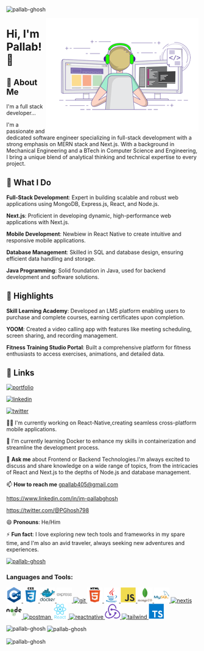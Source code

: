  <p align="left"> <img src="https://komarev.com/ghpvc/?username=pallab-ghosh&label=Profile%20views&color=0e75b6&style=flat" alt="pallab-ghosh" /> </p>

 <img align="right" alt="Coding" width="400" src="https://raw.githubusercontent.com/devSouvik/devSouvik/master/gif3.gif">

# Hi, I'm Pallab! 👋


## 🚀 About Me
I'm a full stack developer...

I'm a passionate and dedicated software engineer specializing in full-stack development with a strong emphasis on MERN stack and Next.js. With a background in Mechanical Engineering and a BTech in Computer Science and Engineering, I bring a unique blend of analytical thinking and technical expertise to every project.


## 🚀 What I Do

**Full-Stack Development**: Expert in building scalable and robust web applications using MongoDB, Express.js, React, and Node.js.

**Next.js**: Proficient in developing dynamic, high-performance web applications with Next.js.

**Mobile Development**: Newbiew in React Native to create intuitive and responsive mobile applications.

**Database Management**: Skilled in SQL and database design, ensuring efficient data handling and storage.

**Java Programming**: Solid foundation in Java, used for backend development and software solutions.



## 🌟 Highlights
**Skill Learning Academy**: Developed an LMS platform enabling users to purchase and complete courses, earning certificates upon completion.

**YOOM**: Created a video calling app with features like meeting scheduling, screen sharing, and recording management.

**Fitness Training Studio Portal**: Built a comprehensive platform for fitness enthusiasts to access exercises, animations, and detailed data.
## 🔗 Links
 [![portfolio](https://img.shields.io/badge/my_portfolio-000?style=for-the-badge&logo=ko-fi&logoColor=white)](https://github.com/Pallab-Ghosh/)

[![linkedin](https://img.shields.io/badge/linkedin-0A66C2?style=for-the-badge&logo=linkedin&logoColor=white)](https://www.linkedin.com/in/im-pallabghosh)

[![twitter](https://img.shields.io/badge/twitter-1DA1F2?style=for-the-badge&logo=twitter&logoColor=white)](https://twitter.com/@PGhosh798)


 👩‍💻 I'm currently working on React-Native,creating seamless cross-platform mobile applications.

🧠 I'm currently learning Docker to enhance my skills in containerization and streamline the development process.
 
💬 **Ask me** about Frontend or Backend Technologies.I'm always excited to discuss and share knowledge on a wide range of topics, from the intricacies of React and Next.js to the depths of Node.js and database management.

📫 **How to reach me**
gpallab405@gmail.com

https://www.linkedin.com/in/im-pallabghosh

https://twitter.com/@PGhosh798

😄 **Pronouns**: He/Him

⚡️ **Fun fact**: I love exploring new tech tools and frameworks in my spare time, and I'm also an avid traveler, always seeking new adventures and experiences.


 <p align="left"> <a href="https://github.com/ryo-ma/github-profile-trophy"><img src="https://github-profile-trophy.vercel.app/?username=pallab-ghosh" alt="pallab-ghosh" /></a> </p>


 
<h3 align="left">Languages and Tools:</h3>
<p align="left"> <a href="https://www.w3schools.com/cpp/" target="_blank" rel="noreferrer"> <img src="https://raw.githubusercontent.com/devicons/devicon/master/icons/cplusplus/cplusplus-original.svg" alt="cplusplus" width="40" height="40"/> </a> <a href="https://www.w3schools.com/css/" target="_blank" rel="noreferrer"> <img src="https://raw.githubusercontent.com/devicons/devicon/master/icons/css3/css3-original-wordmark.svg" alt="css3" width="40" height="40"/> </a> <a href="https://www.docker.com/" target="_blank" rel="noreferrer"> <img src="https://raw.githubusercontent.com/devicons/devicon/master/icons/docker/docker-original-wordmark.svg" alt="docker" width="40" height="40"/> </a> <a href="https://expressjs.com" target="_blank" rel="noreferrer"> <img src="https://raw.githubusercontent.com/devicons/devicon/master/icons/express/express-original-wordmark.svg" alt="express" width="40" height="40"/> </a> <a href="https://git-scm.com/" target="_blank" rel="noreferrer"> <img src="https://www.vectorlogo.zone/logos/git-scm/git-scm-icon.svg" alt="git" width="40" height="40"/> </a> <a href="https://www.w3.org/html/" target="_blank" rel="noreferrer"> <img src="https://raw.githubusercontent.com/devicons/devicon/master/icons/html5/html5-original-wordmark.svg" alt="html5" width="40" height="40"/> </a> <a href="https://www.java.com" target="_blank" rel="noreferrer"> <img src="https://raw.githubusercontent.com/devicons/devicon/master/icons/java/java-original.svg" alt="java" width="40" height="40"/> </a> <a href="https://developer.mozilla.org/en-US/docs/Web/JavaScript" target="_blank" rel="noreferrer"> <img src="https://raw.githubusercontent.com/devicons/devicon/master/icons/javascript/javascript-original.svg" alt="javascript" width="40" height="40"/> </a> <a href="https://www.mongodb.com/" target="_blank" rel="noreferrer"> <img src="https://raw.githubusercontent.com/devicons/devicon/master/icons/mongodb/mongodb-original-wordmark.svg" alt="mongodb" width="40" height="40"/> </a> <a href="https://www.mysql.com/" target="_blank" rel="noreferrer"> <img src="https://raw.githubusercontent.com/devicons/devicon/master/icons/mysql/mysql-original-wordmark.svg" alt="mysql" width="40" height="40"/> </a> <a href="https://nextjs.org/" target="_blank" rel="noreferrer"> <img src="https://cdn.worldvectorlogo.com/logos/nextjs-2.svg" alt="nextjs" width="40" height="40"/> </a> <a href="https://nodejs.org" target="_blank" rel="noreferrer"> <img src="https://raw.githubusercontent.com/devicons/devicon/master/icons/nodejs/nodejs-original-wordmark.svg" alt="nodejs" width="40" height="40"/> </a> <a href="https://postman.com" target="_blank" rel="noreferrer"> <img src="https://www.vectorlogo.zone/logos/getpostman/getpostman-icon.svg" alt="postman" width="40" height="40"/> </a> <a href="https://reactjs.org/" target="_blank" rel="noreferrer"> <img src="https://raw.githubusercontent.com/devicons/devicon/master/icons/react/react-original-wordmark.svg" alt="react" width="40" height="40"/> </a> <a href="https://reactnative.dev/" target="_blank" rel="noreferrer"> <img src="https://reactnative.dev/img/header_logo.svg" alt="reactnative" width="40" height="40"/> </a> <a href="https://redux.js.org" target="_blank" rel="noreferrer"> <img src="https://raw.githubusercontent.com/devicons/devicon/master/icons/redux/redux-original.svg" alt="redux" width="40" height="40"/> </a> <a href="https://tailwindcss.com/" target="_blank" rel="noreferrer"> <img src="https://www.vectorlogo.zone/logos/tailwindcss/tailwindcss-icon.svg" alt="tailwind" width="40" height="40"/> </a> <a href="https://www.typescriptlang.org/" target="_blank" rel="noreferrer"> <img src="https://raw.githubusercontent.com/devicons/devicon/master/icons/typescript/typescript-original.svg" alt="typescript" width="40" height="40"/> </a> </p>

<p><img align="left" src="https://github-readme-stats.vercel.app/api/top-langs?username=pallab-ghosh&show_icons=true&locale=en&layout=compact" alt="pallab-ghosh" /></p>

<p>&nbsp;<img align="center" src="https://github-readme-stats.vercel.app/api?username=pallab-ghosh&show_icons=true&locale=en" alt="pallab-ghosh" /></p>

<p><img align="center" src="https://github-readme-streak-stats.herokuapp.com/?user=pallab-ghosh&" alt="pallab-ghosh" /></p>

